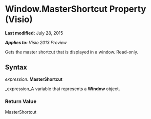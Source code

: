 
# Window.MasterShortcut Property (Visio)

 **Last modified:** July 28, 2015

 _**Applies to:** Visio 2013 Preview_

Gets the master shortcut that is displayed in a window. Read-only.


## Syntax

 _expression_. **MasterShortcut**

 _expression_A variable that represents a  **Window** object.


### Return Value

MasterShortcut

